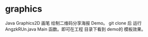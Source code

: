 # graphics
Java Graphics2D 画笔 绘制二维码分享海报 Demo。
git clone 后 运行 AngzkRUn.java Main 函数。即可在工程 目录下看到 demo的 模板效果。

